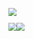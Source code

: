 [![](https://raw.githubusercontent.com/Safouene1/support-palestine-banner/master/banner-support.svg)](https://techforpalestine.org/learn-more)

[![](https://github-readme-stats.vercel.app/api/?username=win98se&count_private=true&show_icons=true&include_all_commits=true&border_radius=0&theme=dark)](https://github.com/win98se#gh-dark-mode-only)[![](https://github-readme-stats.vercel.app/api/?username=win98se&count_private=true&show_icons=true&include_all_commits=true&border_radius=0)](https://github.com/win98se#gh-light-mode-only)
